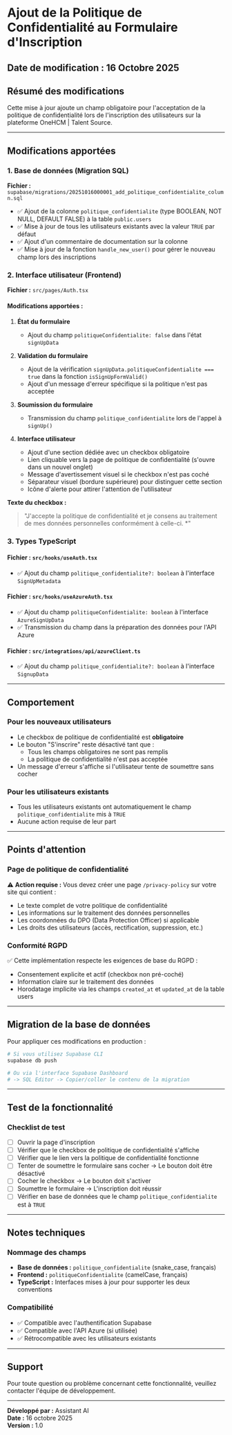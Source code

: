 # Ajout de la Politique de Confidentialité au Formulaire d'Inscription

## Date de modification : 16 Octobre 2025

## Résumé des modifications

Cette mise à jour ajoute un champ obligatoire pour l'acceptation de la politique de confidentialité lors de l'inscription des utilisateurs sur la plateforme OneHCM | Talent Source.

---

## Modifications apportées

### 1. Base de données (Migration SQL)

**Fichier :** `supabase/migrations/20251016000001_add_politique_confidentialite_column.sql`

- ✅ Ajout de la colonne `politique_confidentialite` (type BOOLEAN, NOT NULL, DEFAULT FALSE) à la table `public.users`
- ✅ Mise à jour de tous les utilisateurs existants avec la valeur `TRUE` par défaut
- ✅ Ajout d'un commentaire de documentation sur la colonne
- ✅ Mise à jour de la fonction `handle_new_user()` pour gérer le nouveau champ lors des inscriptions

### 2. Interface utilisateur (Frontend)

**Fichier :** `src/pages/Auth.tsx`

#### Modifications apportées :

1. **État du formulaire**
   - Ajout du champ `politiqueConfidentialite: false` dans l'état `signUpData`

2. **Validation du formulaire**
   - Ajout de la vérification `signUpData.politiqueConfidentialite === true` dans la fonction `isSignUpFormValid()`
   - Ajout d'un message d'erreur spécifique si la politique n'est pas acceptée

3. **Soumission du formulaire**
   - Transmission du champ `politique_confidentialite` lors de l'appel à `signUp()`

4. **Interface utilisateur**
   - Ajout d'une section dédiée avec un checkbox obligatoire
   - Lien cliquable vers la page de politique de confidentialité (s'ouvre dans un nouvel onglet)
   - Message d'avertissement visuel si le checkbox n'est pas coché
   - Séparateur visuel (bordure supérieure) pour distinguer cette section
   - Icône d'alerte pour attirer l'attention de l'utilisateur

**Texte du checkbox :**
> "J'accepte la politique de confidentialité et je consens au traitement de mes données personnelles conformément à celle-ci. *"

### 3. Types TypeScript

#### **Fichier :** `src/hooks/useAuth.tsx`
- ✅ Ajout du champ `politique_confidentialite?: boolean` à l'interface `SignUpMetadata`

#### **Fichier :** `src/hooks/useAzureAuth.tsx`
- ✅ Ajout du champ `politiqueConfidentialite: boolean` à l'interface `AzureSignUpData`
- ✅ Transmission du champ dans la préparation des données pour l'API Azure

#### **Fichier :** `src/integrations/api/azureClient.ts`
- ✅ Ajout du champ `politique_confidentialite?: boolean` à l'interface `SignupData`

---

## Comportement

### Pour les nouveaux utilisateurs
- Le checkbox de politique de confidentialité est **obligatoire**
- Le bouton "S'inscrire" reste désactivé tant que :
  - Tous les champs obligatoires ne sont pas remplis
  - La politique de confidentialité n'est pas acceptée
- Un message d'erreur s'affiche si l'utilisateur tente de soumettre sans cocher

### Pour les utilisateurs existants
- Tous les utilisateurs existants ont automatiquement le champ `politique_confidentialite` mis à `TRUE`
- Aucune action requise de leur part

---

## Points d'attention

### Page de politique de confidentialité
⚠️ **Action requise :** Vous devez créer une page `/privacy-policy` sur votre site qui contient :
- Le texte complet de votre politique de confidentialité
- Les informations sur le traitement des données personnelles
- Les coordonnées du DPO (Data Protection Officer) si applicable
- Les droits des utilisateurs (accès, rectification, suppression, etc.)

### Conformité RGPD
✅ Cette implémentation respecte les exigences de base du RGPD :
- Consentement explicite et actif (checkbox non pré-coché)
- Information claire sur le traitement des données
- Horodatage implicite via les champs `created_at` et `updated_at` de la table users

---

## Migration de la base de données

Pour appliquer ces modifications en production :

```bash
# Si vous utilisez Supabase CLI
supabase db push

# Ou via l'interface Supabase Dashboard
# -> SQL Editor -> Copier/coller le contenu de la migration
```

---

## Test de la fonctionnalité

### Checklist de test

- [ ] Ouvrir la page d'inscription
- [ ] Vérifier que le checkbox de politique de confidentialité s'affiche
- [ ] Vérifier que le lien vers la politique de confidentialité fonctionne
- [ ] Tenter de soumettre le formulaire sans cocher → Le bouton doit être désactivé
- [ ] Cocher le checkbox → Le bouton doit s'activer
- [ ] Soumettre le formulaire → L'inscription doit réussir
- [ ] Vérifier en base de données que le champ `politique_confidentialite` est à `TRUE`

---

## Notes techniques

### Nommage des champs
- **Base de données :** `politique_confidentialite` (snake_case, français)
- **Frontend :** `politiqueConfidentialite` (camelCase, français)
- **TypeScript :** Interfaces mises à jour pour supporter les deux conventions

### Compatibilité
- ✅ Compatible avec l'authentification Supabase
- ✅ Compatible avec l'API Azure (si utilisée)
- ✅ Rétrocompatible avec les utilisateurs existants

---

## Support

Pour toute question ou problème concernant cette fonctionnalité, veuillez contacter l'équipe de développement.

---

**Développé par :** Assistant AI  
**Date :** 16 octobre 2025  
**Version :** 1.0

